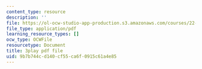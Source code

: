 ```yaml
---
content_type: resource
description: ''
file: https://ol-ocw-studio-app-production.s3.amazonaws.com/courses/22-01-introduction-to-nuclear-engineering-and-ionizing-radiation-fall-2016/9b7b744cd140cf55ca6f0915c61a4e85_kJu5qVfSphw.pdf
file_type: application/pdf
learning_resource_types: []
ocw_type: OCWFile
resourcetype: Document
title: 3play pdf file
uid: 9b7b744c-d140-cf55-ca6f-0915c61a4e85
---
```

